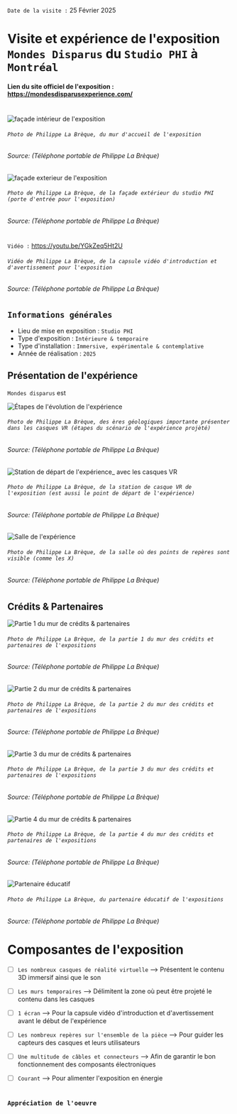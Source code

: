 `Date de la visite :` 25 Février 2025

# Visite et expérience de l'exposition `Mondes Disparus` du `Studio PHI` à `Montréal`

#### Lien du site officiel de l'exposition : https://mondesdisparusexperience.com/
#

![façade intérieur de l'exposition](./media/facade_interieur_entree_photo_PLB.jpg)
###### `Photo de Philippe La Brèque, du mur d'accueil de l'exposition`

###### Source: (Téléphone portable de Philippe La Brèque)


![façade exterieur de l'exposition](./media/facade_exterieur_entree_photo_PLB.jpg)
###### `Photo de Philippe La Brèque, de la façade extérieur du studio PHI (porte d'entrée pour l'exposition)`

###### Source: (Téléphone portable de Philippe La Brèque)

#

`Vidéo :` https://youtu.be/YGkZeq5Ht2U
###### `Vidéo de Philippe La Brèque, de la capsule vidéo d'introduction et d'avertissement pour l'exposition`

###### Source: (Téléphone portable de Philippe La Brèque)

#

## `Informations générales`

- Lieu de mise en exposition : `Studio PHI`
- Type d'exposition : `Intérieure & temporaire`
- Type d'installation : `Immersive, expérimentale & contemplative`
- Année de réalisation : `2025`

## Présentation de l'expérience


`Mondes disparus` est 



![Étapes de l'évolution de l'expérience](./media/etape_experience_vr_photo_PLB.jpg)
###### `Photo de Philippe La Brèque, des ères géologiques importante présenter dans les casques VR (étapes du scénario de l'expérience projèté)`

###### Source: (Téléphone portable de Philippe La Brèque)

![Station de départ de l'expérience_ avec les casques VR](./media/depart_station_casque_vr_photo_PLB.jpg)
###### `Photo de Philippe La Brèque, de la station de casque VR de l'exposition (est aussi le point de départ de l'expérience)`

###### Source: (Téléphone portable de Philippe La Brèque)

![Salle de l'expérience](./media/salle_experience_vr_photo_PLB.jpg)
###### `Photo de Philippe La Brèque, de la salle où des points de repères sont visible (comme les X)`

###### Source: (Téléphone portable de Philippe La Brèque)

#

## Crédits & Partenaires

![Partie 1 du mur de crédits & partenaires](./media/mur_credit_partie1_photo_PLB.jpg)
###### `Photo de Philippe La Brèque, de la partie 1 du mur des crédits et partenaires de l'expositions`

###### Source: (Téléphone portable de Philippe La Brèque)


![Partie 2 du mur de crédits & partenaires](./media/mur_credit_partie2_photo_PLB.jpg)
###### `Photo de Philippe La Brèque, de la partie 2 du mur des crédits et partenaires de l'expositions`

###### Source: (Téléphone portable de Philippe La Brèque)

![Partie 3 du mur de crédits & partenaires](./media/mur_credit_partie3_photo_PLB.jpg)
###### `Photo de Philippe La Brèque, de la partie 3 du mur des crédits et partenaires de l'expositions`

###### Source: (Téléphone portable de Philippe La Brèque)

![Partie 4 du mur de crédits & partenaires](./media/mur_credit_partie4_photo_PLB.jpg)
###### `Photo de Philippe La Brèque, de la partie 4 du mur des crédits et partenaires de l'expositions`

###### Source: (Téléphone portable de Philippe La Brèque)


![Partenaire éducatif](./media/partenaire_educatif_photo_PLB.jpg)
###### `Photo de Philippe La Brèque, du partenaire éducatif de l'expositions`

###### Source: (Téléphone portable de Philippe La Brèque)

# Composantes de l'exposition
  - [ ] `Les nombreux casques de réalité virtuelle` --> Présentent le contenu 3D immersif ainsi que le son
  - [ ] `Les murs temporaires` --> Délimitent la zone où peut être projeté le contenu dans les casques
  - [ ] `1 écran` --> Pour la capsule vidéo d'introduction et d'avertissement avant le début de l'expérience
  - [ ] `Les nombreux repères sur l'ensemble de la pièce` --> Pour guider les capteurs des casques et leurs utilisateurs
  - [ ] `Une multitude de câbles et connecteurs` --> Afin de garantir le bon fonctionnement des composants électroniques
  - [ ] `Courant` --> Pour alimenter l'exposition en énergie



#






### `Appréciation de l'oeuvre`





